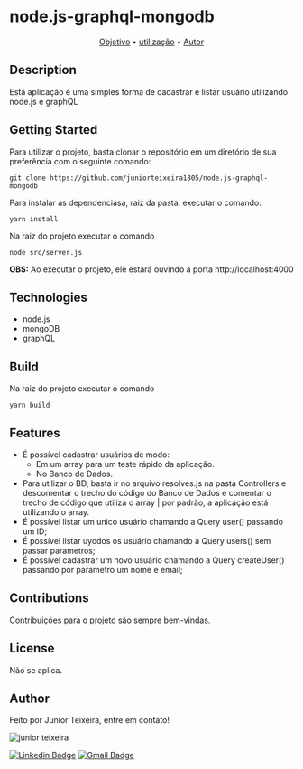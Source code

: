 # node.js-graphql-mongodb

<p align="center">
 <a href="#objetivo">Objetivo</a> •
 <a href="#tecnologias">utilização</a> • 
 <a href="#autor">Autor</a>
</p>

## Description
Está aplicação é uma simples forma de cadastrar e listar usuário utilizando node.js e graphQL

## Getting Started
Para utilizar o projeto, basta clonar o repositório em um diretório de sua preferência com o seguinte comando:
```
git clone https://github.com/juniorteixeira1805/node.js-graphql-mongodb
```
Para instalar as dependenciasa, raiz da pasta, executar o comando:
```
yarn install
```
Na raiz do projeto executar o comando
```
node src/server.js
```
<span><strong>OBS:</strong> Ao executar o projeto, ele estará ouvindo a porta http://localhost:4000</span>

## Technologies
- node.js
- mongoDB
- graphQL

## Build
Na raiz do projeto executar o comando
```
yarn build
```
## Features
- É possível cadastrar usuários de modo:
  - Em um array para um teste rápido da aplicação.
  - No Banco de Dados.
- Para utilizar o BD, basta ir no arquivo resolves.js na pasta Controllers e descomentar o trecho do código do Banco de Dados e comentar o trecho de código que utiliza o array | por padrão, a aplicação está utilizando o array.
- É possível listar um unico usuário chamando a Query user() passando um ID;
- É possível listar uyodos os usuário chamando a Query users() sem passar parametros;
- É possível cadastrar um novo usuário chamando a Query createUser() passando por parametro um nome e email;

## Contributions
Contribuições para o projeto são sempre bem-vindas.

## License
Não se aplica.

## Author
Feito por Junior Teixeira, entre em contato!

<img src="https://avatars.githubusercontent.com/u/49037876?s=96&v=4" alt="junior teixeira"></img>

[![Linkedin Badge](https://img.shields.io/badge/-Gilvan%20Carlos-3355cc?style=flat-square&logo=Linkedin&logoColor=white&link=https://www.linkedin.com/in/gilvan-carlos/)](https://www.linkedin.com/in/gilvan-carlos/) 
[![Gmail Badge](https://img.shields.io/badge/-juniorteixeira1805@gmail.com-3355cc?style=flat-square&logo=Gmail&logoColor=white&link=mailto:juniorteixeira1805@gmail.com)](mailto:juniorteixeira1805@gmail.com)
